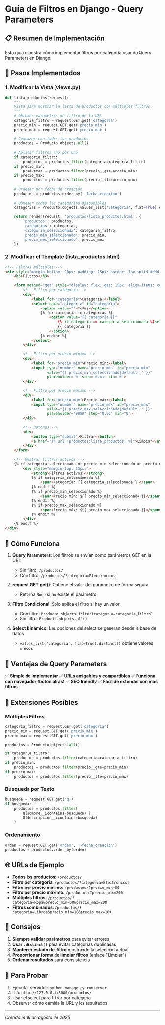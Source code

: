 # Guía de Filtros en Django - Query Parameters

## 📋 Resumen de Implementación

Esta guía muestra cómo implementar filtros por categoría usando Query Parameters en Django.

## 🔧 Pasos Implementados

### 1. Modificar la Vista (views.py)

```python
def lista_productos(request):
    """
    Vista para mostrar la lista de productos con múltiples filtros.
    """
    # Obtener parámetros de filtro de la URL
    categoria_filtro = request.GET.get('categoria')
    precio_min = request.GET.get('precio_min')
    precio_max = request.GET.get('precio_max')
    
    # Comenzar con todos los productos
    productos = Producto.objects.all()
    
    # Aplicar filtros uno por uno
    if categoria_filtro:
        productos = productos.filter(categoria=categoria_filtro)
    if precio_min:
        productos = productos.filter(precio__gte=precio_min)
    if precio_max:
        productos = productos.filter(precio__lte=precio_max)
    
    # Ordenar por fecha de creación
    productos = productos.order_by('-fecha_creacion')
    
    # Obtener todas las categorías disponibles
    categorias = Producto.objects.values_list('categoria', flat=True).distinct().order_by('categoria')
    
    return render(request, 'productos/lista_productos.html', {
        'productos': productos,
        'categorias': categorias,
        'categoria_seleccionada': categoria_filtro,
        'precio_min_seleccionado': precio_min,
        'precio_max_seleccionado': precio_max
    })
```

### 2. Modificar el Template (lista_productos.html)

```html
<!-- Filtros múltiples -->
<div style="margin-bottom: 20px; padding: 15px; border: 1px solid #ddd; border-radius: 5px; background-color: #f9f9f9;">
    <h3>Filtros</h3>
    
    <form method="get" style="display: flex; gap: 15px; align-items: center; flex-wrap: wrap;">
        <!-- Filtro por categoría -->
        <div>
            <label for="categoria">Categoría:</label>
            <select name="categoria" id="categoria">
                <option value="">Todas</option>
                {% for categoria in categorias %}
                    <option value="{{ categoria }}" 
                        {% if categoria == categoria_seleccionada %}selected{% endif %}>
                        {{ categoria }}
                    </option>
                {% endfor %}
            </select>
        </div>
        
        <!-- Filtro por precio mínimo -->
        <div>
            <label for="precio_min">Precio mín:</label>
            <input type="number" name="precio_min" id="precio_min" 
                   value="{{ precio_min_seleccionado|default:'' }}" 
                   placeholder="0" step="0.01" min="0">
        </div>
        
        <!-- Filtro por precio máximo -->
        <div>
            <label for="precio_max">Precio máx:</label>
            <input type="number" name="precio_max" id="precio_max" 
                   value="{{ precio_max_seleccionado|default:'' }}" 
                   placeholder="9999" step="0.01" min="0">
        </div>
        
        <!-- Botones -->
        <div>
            <button type="submit">Filtrar</button>
            <a href="{% url 'productos:lista_productos' %}">Limpiar</a>
        </div>
    </form>
    
    <!-- Mostrar filtros activos -->
    {% if categoria_seleccionada or precio_min_seleccionado or precio_max_seleccionado %}
        <div style="margin-top: 15px;">
            <strong>Filtros activos:</strong>
            {% if categoria_seleccionada %}
                <span>Categoría: {{ categoria_seleccionada }}</span>
            {% endif %}
            {% if precio_min_seleccionado %}
                <span>Precio mín: ${{ precio_min_seleccionado }}</span>
            {% endif %}
            {% if precio_max_seleccionado %}
                <span>Precio máx: ${{ precio_max_seleccionado }}</span>
            {% endif %}
        </div>
    {% endif %}
</div>
```

## 🚀 Cómo Funciona

1. **Query Parameters**: Los filtros se envían como parámetros GET en la URL
   - Sin filtro: `/productos/`
   - Con filtro: `/productos/?categoria=Electrónicos`

2. **request.GET.get()**: Obtiene el valor del parámetro de forma segura
   - Retorna `None` si no existe el parámetro

3. **Filtro Condicional**: Solo aplica el filtro si hay un valor
   - Con filtro: `Producto.objects.filter(categoria=categoria_filtro)`
   - Sin filtro: `Producto.objects.all()`

4. **Select Dinámico**: Las opciones del select se generan desde la base de datos
   - `values_list('categoria', flat=True).distinct()` obtiene valores únicos

## 📝 Ventajas de Query Parameters

✅ **Simple de implementar**
✅ **URLs amigables y compartibles**
✅ **Funciona con navegador (botón atrás)**
✅ **SEO friendly**
✅ **Fácil de extender con más filtros**

## 🔄 Extensiones Posibles

### Múltiples Filtros
```python
categoria_filtro = request.GET.get('categoria')
precio_min = request.GET.get('precio_min')
precio_max = request.GET.get('precio_max')

productos = Producto.objects.all()

if categoria_filtro:
    productos = productos.filter(categoria=categoria_filtro)
if precio_min:
    productos = productos.filter(precio__gte=precio_min)
if precio_max:
    productos = productos.filter(precio__lte=precio_max)
```

### Búsqueda por Texto
```python
busqueda = request.GET.get('q')
if busqueda:
    productos = productos.filter(
        Q(nombre__icontains=busqueda) | 
        Q(descripcion__icontains=busqueda)
    )
```

### Ordenamiento
```python
orden = request.GET.get('orden', '-fecha_creacion')
productos = productos.order_by(orden)
```

## 🌐 URLs de Ejemplo

- **Todos los productos**: `/productos/`
- **Filtro por categoría**: `/productos/?categoria=Electrónicos`
- **Filtro por precio mínimo**: `/productos/?precio_min=50`
- **Filtro por precio máximo**: `/productos/?precio_max=200`
- **Múltiples filtros**: `/productos/?categoria=Ropa&precio_min=50&precio_max=200`
- **Filtros combinados**: `/productos/?categoria=Libros&precio_min=10&precio_max=100`

## 🎯 Consejos

1. **Siempre validar parámetros** para evitar errores
2. **Usar `.distinct()`** para evitar categorías duplicadas
3. **Mantener estado del filtro** mostrando la selección actual
4. **Proporcionar forma de limpiar filtros** (enlace "Limpiar")
5. **Ordenar resultados** para consistencia

## 🚀 Para Probar

1. Ejecutar servidor: `python manage.py runserver`
2. Ir a: `http://127.0.0.1:8000/productos/`
3. Usar el select para filtrar por categoría
4. Observar cómo cambia la URL y los resultados

---
*Creado el 16 de agosto de 2025*
